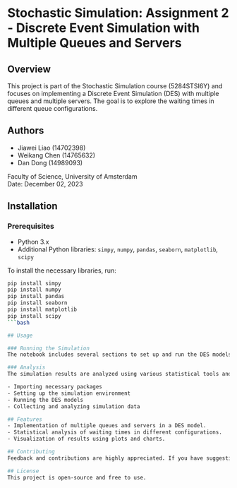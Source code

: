 # Stochastic Simulation: Assignment 2 - Discrete Event Simulation with Multiple Queues and Servers

## Overview
This project is part of the Stochastic Simulation course (5284STSI6Y) and focuses on implementing a Discrete Event Simulation (DES) with multiple queues and multiple servers. The goal is to explore the waiting times in different queue configurations.

## Authors
- Jiawei Liao (14702398)
- Weikang Chen (14765632)
- Dan Dong (14989093)

Faculty of Science, University of Amsterdam  
Date: December 02, 2023

## Installation

### Prerequisites
- Python 3.x
- Additional Python libraries: `simpy`, `numpy`, `pandas`, `seaborn`, `matplotlib`, `scipy`

To install the necessary libraries, run:
```bash
pip install simpy
pip install numpy
pip install pandas
pip install seaborn
pip install matplotlib
pip install scipy
```bash

## Usage

### Running the Simulation
The notebook includes several sections to set up and run the DES models. Execute each cell in sequence to run the simulations and view the results.

### Analysis
The simulation results are analyzed using various statistical tools and visualizations implemented in Python. Key sections include:

- Importing necessary packages
- Setting up the simulation environment
- Running the DES models
- Collecting and analyzing simulation data

## Features
- Implementation of multiple queues and servers in a DES model.
- Statistical analysis of waiting times in different configurations.
- Visualization of results using plots and charts.

## Contributing
Feedback and contributions are highly appreciated. If you have suggestions or want to contribute to the project, please contact one of the authors.

## License
This project is open-source and free to use.
